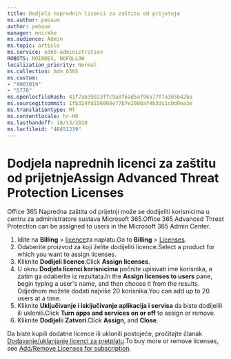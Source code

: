 ```yaml
---
title: Dodjela naprednih licenci za zaštitu od prijetnje
ms.author: pebaum
author: pebaum
manager: mnirkhe
ms.audience: Admin
ms.topic: article
ms.service: o365-administration
ROBOTS: NOINDEX, NOFOLLOW
localization_priority: Normal
ms.collection: Adm_O365
ms.custom:
- "9003019"
- "5778"
ms.openlocfilehash: 41f7ab39823ffc9a8f6ad5af96a77f7a3b5b42ba
ms.sourcegitcommit: 1fb324fd156008e77b7e2008af4b3dc1c0d0ea3e
ms.translationtype: MT
ms.contentlocale: hr-HR
ms.lasthandoff: 10/13/2020
ms.locfileid: "48451239"
---
```

# <a name="assign-advanced-threat-protection-licenses"></a><span data-ttu-id="fa26e-102">Dodjela naprednih licenci za zaštitu od prijetnje</span><span class="sxs-lookup"><span data-stu-id="fa26e-102">Assign Advanced Threat Protection Licenses</span></span>

<span data-ttu-id="fa26e-103">Office 365 Napredna zaštita od prijetnji može se dodijeliti korisnicima u centru za administratore sustava Microsoft 365.</span><span class="sxs-lookup"><span data-stu-id="fa26e-103">Office 365 Advanced Threat Protection can be assigned to users in the Microsoft 365 Admin Center.</span></span>

1. <span data-ttu-id="fa26e-104">Idite na **Billing**  >  [licence](https://go.microsoft.com/fwlink/p/?linkid=842264)za naplatu.</span><span class="sxs-lookup"><span data-stu-id="fa26e-104">Go to **Billing** > [Licenses](https://go.microsoft.com/fwlink/p/?linkid=842264).</span></span>
2. <span data-ttu-id="fa26e-105">Odaberite proizvod za koji želite dodijeliti licence.</span><span class="sxs-lookup"><span data-stu-id="fa26e-105">Select a product for which you want to assign licenses.</span></span>
3. <span data-ttu-id="fa26e-106">Kliknite **Dodijeli licence**.</span><span class="sxs-lookup"><span data-stu-id="fa26e-106">Click **Assign licenses**.</span></span>
4. <span data-ttu-id="fa26e-107">U oknu **Dodjela licenci korisnicima**  počnite upisivati ime korisnika, a zatim ga odaberite iz rezultata.</span><span class="sxs-lookup"><span data-stu-id="fa26e-107">In the **Assign licenses to users**  pane, begin typing a user's name, and then choose it from the results.</span></span> <span data-ttu-id="fa26e-108">Odjednom možete dodati najviše 20 korisnika.</span><span class="sxs-lookup"><span data-stu-id="fa26e-108">You can add up to 20 users at a time.</span></span>
5. <span data-ttu-id="fa26e-109">Kliknite **Uključivanje i isključivanje aplikacija i servisa**  da biste dodijelili ili uklonili.</span><span class="sxs-lookup"><span data-stu-id="fa26e-109">Click **Turn apps and services on or off**  to assign or remove.</span></span>
6. <span data-ttu-id="fa26e-110">Kliknite **Dodijeli**i  **Zatvori**.</span><span class="sxs-lookup"><span data-stu-id="fa26e-110">Click **Assign**, and  **Close**.</span></span>

<span data-ttu-id="fa26e-111">Da biste kupili dodatne licence ili uklonili postojeće, pročitajte članak [Dodavanje/uklanjanje licenci za pretplatu](https://docs.microsoft.com/microsoft-365/commerce/licenses/buy-licenses?view=o365-worldwide#add-or-remove-licenses-for-your-business-subscription).</span><span class="sxs-lookup"><span data-stu-id="fa26e-111">To buy more or remove licenses, see [Add/Remove Licenses for subscription](https://docs.microsoft.com/microsoft-365/commerce/licenses/buy-licenses?view=o365-worldwide#add-or-remove-licenses-for-your-business-subscription).</span></span>

